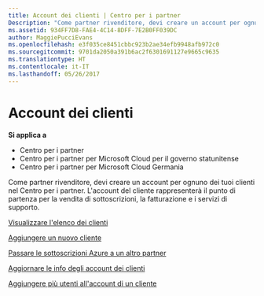 ```yaml
---
title: Account dei clienti | Centro per i partner
Description: "Come partner rivenditore, devi creare un account per ognuno dei tuoi clienti nel Centro per i partner. L&quot;account del cliente rappresenterà il punto di partenza per la vendita di sottoscrizioni, la fatturazione e i servizi di supporto."
ms.assetid: 934FF7D8-FAE4-4C14-8DFF-7E2B0FF039DC
author: MaggiePucciEvans
ms.openlocfilehash: e3f035ce8451cbbc923b2ae34efb9948afb972c0
ms.sourcegitcommit: 9701da2050a391b6ac2f6301691127e9665c9635
ms.translationtype: HT
ms.contentlocale: it-IT
ms.lasthandoff: 05/26/2017
---
```

# <a name="customer-accounts"></a>Account dei clienti

**Si applica a**

-  Centro per i partner
-  Centro per i partner per Microsoft Cloud per il governo statunitense
-  Centro per i partner per Microsoft Cloud Germania

Come partner rivenditore, devi creare un account per ognuno dei tuoi clienti nel Centro per i partner. L'account del cliente rappresenterà il punto di partenza per la vendita di sottoscrizioni, la fatturazione e i servizi di supporto.

[Visualizzare l'elenco dei clienti](see-your-customer-list.md)

[Aggiungere un nuovo cliente](add-a-new-customer.md)

[Passare le sottoscrizioni Azure a un altro partner](switch-azure-subscriptions-to-a-different-partner.md)

[Aggiornare le info degli account dei clienti](update-customer-account-info.md)

[Aggiungere più utenti all'account di un cliente](adding-multiple-users-to-a-customer-account.md)


